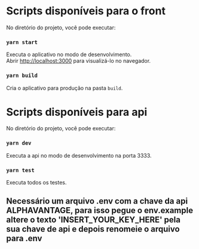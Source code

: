 # Scripts disponíveis para o front

No diretório do projeto, você pode executar:

### `yarn start`

Executa o aplicativo no modo de desenvolvimento.<br />
Abrir [http://localhost:3000](http://localhost:3000) para visualizá-lo no navegador.

### `yarn build`

Cria o aplicativo para produção na pasta `build`. <br />

# Scripts disponíveis para api

No diretório do projeto, você pode executar:

### `yarn dev`

Executa a api no modo de desenvolvimento na porta 3333.

### `yarn test`

Executa todos os testes.

## Necessário um arquivo .env com a chave da api ALPHAVANTAGE, para isso pegue o env.example altere o texto 'INSERT_YOUR_KEY_HERE' pela sua chave de api e depois renomeie o arquivo para .env
